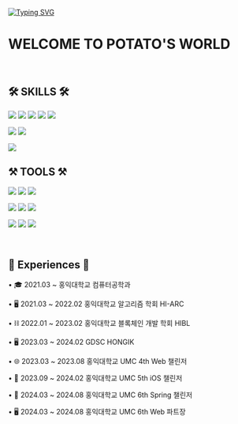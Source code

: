<!--
**kwaktato/kwaktato** is a ✨ _special_ ✨ repository because its `README.md` (this file) appears on your GitHub profile.
-->

[![Typing SVG](https://readme-typing-svg.demolab.com?font=Fira+Code&weight=800&size=50&pause=1000&color=000000&width=435&height=70&lines=HELLO%2C+POTATO)](https://git.io/typing-svg)

<!--
깃허브 스탯
![GitHub stats](https://github-readme-stats.vercel.app/api?username=kwaktato&show_icons=true&theme=radical)
많이 사용한 언어 통계
[![Top Langs](https://github-readme-stats.vercel.app/api/top-langs/?username=kwaktato)](https://github.com/kwaktato/github-readme-stats)
-->

<h1>WELCOME TO POTATO'S WORLD</h1>
<br/>


<h2>🛠️ SKILLS 🛠️</h2>
<p>
  <img src="https://img.shields.io/badge/HTML-239120?style=for-the-badge&logo=html5&logoColor=white"/>
  <img src="https://img.shields.io/badge/CSS-E44C30?&style=for-the-badge&logo=css3&logoColor=white"/>
  <img src="https://img.shields.io/badge/styled--components-DB7093?style=for-the-badge&logo=styled-components&logoColor=white"/>
  <img src="https://img.shields.io/badge/React-20232A?style=for-the-badge&logo=react&logoColor=61DAFB"/>
  <img src="https://img.shields.io/badge/JavaScript-F7DF1E?style=for-the-badge&logo=JavaScript&logoColor=white"/>
</p>
<p>
  <img src="https://img.shields.io/badge/Spring-6DB33F?style=for-the-badge&logo=Spring&logoColor=white"/>
  <img src="https://img.shields.io/badge/MySQL-005C84?style=for-the-badge&logo=mysql&logoColor=white"/>
</p>
<img src="https://img.shields.io/badge/Swift-FA7343?style=for-the-badge&logo=swift&logoColor=white"/>
<br/>


<h2>⚒️ TOOLS ⚒️</h2>
<p>
  <img src="https://img.shields.io/badge/Discord-7289DA?style=for-the-badge&logo=discord&logoColor=white"/>
  <img src="https://img.shields.io/badge/Slack-4A154B?style=for-the-badge&logo=slack&logoColor=white"/>
  <img src="https://img.shields.io/badge/Notion-000000?style=for-the-badge&logo=notion&logoColor=white"/>
</p>
<p>
  <img src="https://img.shields.io/badge/Figma-22A833?style=for-the-badge&logo=figma&logoColor=white"/>
  <img src="https://img.shields.io/badge/GIT-E44C30?style=for-the-badge&logo=git&logoColor=white"/>
  <img src="https://img.shields.io/badge/GitHub-100000?style=for-the-badge&logo=github&logoColor=white"/>
</p>
<p>
  <img src="https://img.shields.io/badge/Xcode-20BEF5?style=for-the-badge&logo=Xcode&logoColor=white"/>
  <img src="https://img.shields.io/badge/Visual_Studio_Code-0078D4?style=for-the-badge&logo=visual%20studio%20code&logoColor=white"/>
  <img src="https://img.shields.io/badge/IntelliJ_IDEA-802DAD.svg?style=for-the-badge&logo=intellij-idea&logoColor=white"/>
</p>
</br>


<h2>💼 Experiences 💼</h2>
<div align="left">
  <p>• 🎓 2021.03 ~ 홍익대학교 컴퓨터공학과</p>
  <p>• 🖥️ 2021.03 ~ 2022.02 홍익대학교 알고리즘 학회 HI-ARC</p>
  <p>• ⛓️ 2022.01 ~ 2023.02 홍익대학교 블록체인 개발 학회 HIBL</p>
  <p>• 🖥️ 2023.03 ~ 2024.02 GDSC HONGIK</p>
  <p>• 🌐 2023.03 ~ 2023.08 홍익대학교 UMC 4th Web 챌린저</p>
  <p>• 📱 2023.09 ~ 2024.02 홍익대학교 UMC 5th iOS 챌린저</p>
  <p>• 🌱 2024.03 ~ 2024.08 홍익대학교 UMC 6th Spring 챌린저</p>
  <p>• 🖥️ 2024.03 ~ 2024.08 홍익대학교 UMC 6th  Web 파트장</p>
</div>
